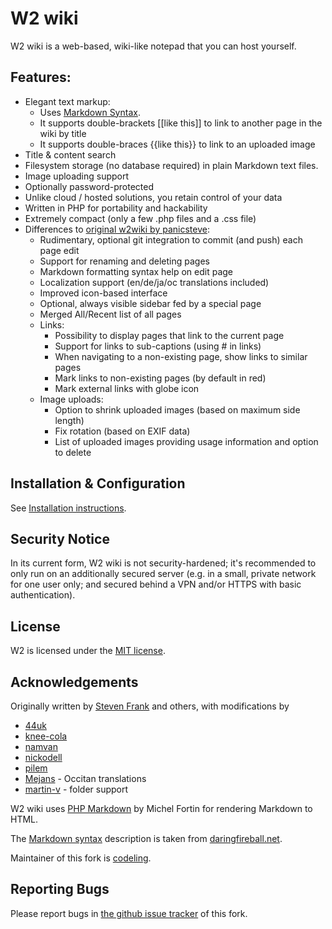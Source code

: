 # W2 wiki

W2 wiki is a web-based, wiki-like notepad that you can host yourself.


## Features:

- Elegant text markup:
    - Uses [Markdown Syntax](https://github.com/codeling/w2wiki/blob/master/pages/MarkdownSyntax.md).
    - It supports double-brackets [[like this]] to link to another page in the wiki by title
    - It supports double-braces {{like this}} to link to an uploaded image
- Title & content search
- Filesystem storage (no database required) in plain Markdown text files.
- Image uploading support
- Optionally password-protected
- Unlike cloud / hosted solutions, you retain control of your data
- Written in PHP for portability and hackability
- Extremely compact (only a few .php files and a .css file)
- Differences to [original w2wiki by panicsteve](https://github.com/panicsteve/w2wiki):
    - Rudimentary, optional git integration to commit (and push) each page edit
    - Support for renaming and deleting pages
    - Markdown formatting syntax help on edit page
    - Localization support (en/de/ja/oc translations included)
    - Improved icon-based interface
    - Optional, always visible sidebar fed by a special page
	- Merged All/Recent list of all pages
    - Links:
        - Possibility to display pages that link to the current page
        - Support for links to sub-captions (using # in links)
	    - When navigating to a non-existing page, show links to similar pages
	    - Mark links to non-existing pages (by default in red)
        - Mark external links with globe icon
	- Image uploads:
		- Option to shrink uploaded images (based on maximum side length)
		- Fix rotation (based on EXIF data)
		- List of uploaded images providing usage information and option to delete


## Installation & Configuration

See [Installation instructions](https://github.com/codeling/w2wiki/blob/master/INSTALL.md).


## Security Notice

In its current form, W2 wiki is not security-hardened; it's recommended to only run on an additionally secured server (e.g. in a small, private network for one user only; and secured behind a VPN and/or HTTPS with basic authentication).


## License

W2 is licensed under the [MIT license](https://github.com/codeling/w2wiki/blob/master/LICENSE).


## Acknowledgements

Originally written by [Steven Frank](https://github.com/panicsteve/w2wiki) and others, with modifications by
- [44uk](https://github.com/44uk/w2wiki)
- [knee-cola](https://github.com/knee-cola/w2wiki)
- [namvan](https://github.com/namvan/w2wiki)
- [nickodell](https://github.com/nickodell/w2wiki)
- [pilem](https://github.com/pilem/w2)
- [Mejans](https://github.com/Mejans) - Occitan translations
- [martin-v](https://github.com/martin-v) - folder support

W2 wiki uses [PHP Markdown](https://github.com/michelf/php-markdown) by Michel Fortin for rendering Markdown to HTML.

The [Markdown syntax](https://github.com/codeling/w2wiki/blob/master/pages/MarkdownSyntax.md) description is taken from [daringfireball.net](https://daringfireball.net/projects/markdown/syntax).

Maintainer of this fork is [codeling](https://github.com/codeling/w2wiki).


## Reporting Bugs

Please report bugs in [the github issue tracker](https://github.com/codeling/w2wiki/issues) of this fork.

